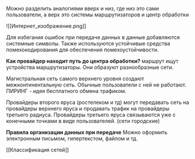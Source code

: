 
Можно разделить аналогиями вверх и низ,
где низ это сами пользователи, а верх это системы маршрутизаторов и центр обработки

![[Интернет_изображение.png]]

Для избегания ошибок при передаче данных в данные добавляются системные символы.
Также используются устойчивые средства помехокодирования для обеспечения помехоустойчивости.


**Как провайдер находит путь до центра обработки?**
маршрут ищут устройства маршрутизаторы. Они образуют разнообразные сети.

Магистральная сеть самого верхнего уровня создают межконтинентальную сеть. Обычные пользователи с ней не работают.
ПИРИНГ - идея бесплатного обмена трафиком.

Провайдеры второго яруса (ростелеком и тд) могут передавать сеть на провайдеры верхнего яруса и продавать трафик на провайдеры третьего радиуса.
Провайдеры третьего яруса связываются уже с конечными точками в виде пользователей. (сети городские)

**Правила организации данных при передаче**
Можно оформить электронным письмом, гипертекстом, файлом и тд.

[[Классификация сетей]]